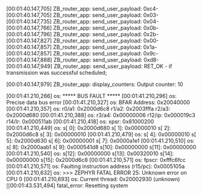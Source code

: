 [00:01:40.147,705] <dbg> ZB_router_app: send_user_payload: 0xc4-
[00:01:40.147,705] <dbg> ZB_router_app: send_user_payload: 0x03-
[00:01:40.147,735] <dbg> ZB_router_app: send_user_payload: 0x04-
[00:01:40.147,766] <dbg> ZB_router_app: send_user_payload: 0x0b-
[00:01:40.147,796] <dbg> ZB_router_app: send_user_payload: 0x2b-
[00:01:40.147,827] <dbg> ZB_router_app: send_user_payload: 0x00-
[00:01:40.147,857] <dbg> ZB_router_app: send_user_payload: 0x1a-
[00:01:40.147,857] <dbg> ZB_router_app: send_user_payload: 0x9c-
[00:01:40.147,888] <dbg> ZB_router_app: send_user_payload: 0xd8-
[00:01:40.147,949] <dbg> ZB_router_app: send_user_payload: RET_OK - if transmission was successful scheduled;

[00:01:40.147,979] <dbg> ZB_router_app: display_counters: Output counter: 10

[00:01:41.210,266] <err> os: ***** BUS FAULT *****
[00:01:41.210,296] <err> os:   Precise data bus error
[00:01:41.210,327] <err> os:   BFAR Address: 0x20040000
[00:01:41.210,357] <err> os: r0/a1:  0x2000d6c8  r1/a2:  0x2003fffa  r2/a3:  0x2000d680
[00:01:41.210,388] <err> os: r3/a4:  0x00000006 r12/ip:  0x000019c3 r14/lr:  0x000511ab
[00:01:41.210,418] <err> os:  xpsr:  0x81000200
[00:01:41.210,449] <err> os: s[ 0]:  0x2000d680  s[ 1]:  0x00000010  s[ 2]:  0x2000d6c8  s[ 3]:  0x00000010
[00:01:41.210,479] <err> os: s[ 4]:  0x00000010  s[ 5]:  0x2000d630  s[ 6]:  0x00000001  s[ 7]:  0x0000a1e1
[00:01:41.210,510] <err> os: s[ 8]:  0x2000aab1  s[ 9]:  0x000541d8  s[10]:  0x00000000  s[11]:  0x00000000
[00:01:41.210,540] <err> os: s[12]:  0x00000000  s[13]:  0x00320010  s[14]:  0x00000000  s[15]:  0x2000d6c8
[00:01:41.210,571] <err> os: fpscr:  0xfffc6fcc
[00:01:41.210,571] <err> os: Faulting instruction address (r15/pc): 0x0005105a
[00:01:41.210,632] <err> os: >>> ZEPHYR FATAL ERROR 25: Unknown error on CPU 0
[00:01:41.210,693] <err> os: Current thread: 0x20002930 (unknown)
▒00:01:43.531,494] <err> fatal_error: Resetting system
